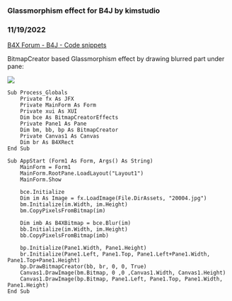 ### Glassmorphism effect for B4J by kimstudio
### 11/19/2022
[B4X Forum - B4J - Code snippets](https://www.b4x.com/android/forum/threads/144264/)

BitmapCreator based Glassmorphism effect by drawing blurred part under pane:  
  
![](https://www.b4x.com/android/forum/attachments/136180)  
  

```B4X
Sub Process_Globals  
    Private fx As JFX  
    Private MainForm As Form  
    Private xui As XUI   
    Dim bce As BitmapCreatorEffects  
    Private Pane1 As Pane  
    Dim bm, bb, bp As BitmapCreator  
    Private Canvas1 As Canvas  
    Dim br As B4XRect  
End Sub  
  
Sub AppStart (Form1 As Form, Args() As String)  
    MainForm = Form1  
    MainForm.RootPane.LoadLayout("Layout1")  
    MainForm.Show  
      
    bce.Initialize  
    Dim im As Image = fx.LoadImage(File.DirAssets, "20004.jpg")  
    bm.Initialize(im.Width, im.Height)  
    bm.CopyPixelsFromBitmap(im)  
      
    Dim imb As B4XBitmap = bce.Blur(im)  
    bb.Initialize(im.Width, im.Height)  
    bb.CopyPixelsFromBitmap(imb)  
      
    bp.Initialize(Pane1.Width, Pane1.Height)  
    br.Initialize(Pane1.Left, Pane1.Top, Pane1.Left+Pane1.Width, Pane1.Top+Pane1.Height)  
    bp.DrawBitmapCreator(bb, br, 0, 0, True)  
    Canvas1.DrawImage(bm.Bitmap, 0 ,0 ,Canvas1.Width, Canvas1.Height)  
    Canvas1.DrawImage(bp.Bitmap, Pane1.Left, Pane1.Top, Pane1.Width, Pane1.Height)  
End Sub
```